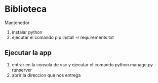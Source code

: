 # Biblioteca
Mantenedor 
1) instalar python
2) ejecutar el comando pip install -r requirements.txt

## Ejecutar la app
1) entrar en la consola de vsc y ejecutar el comando python manage.py runserver
2) abrir la direccion que nos entrega
